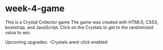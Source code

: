 # week-4-game
This is a Crystal Collector game
The game was created with HTML5, CSS3, bootstrap, and JavaScript.
Click on the Crystals to get to the randomized value to win.

Upcoming upgrades: 
-Crystals arent click enabled
